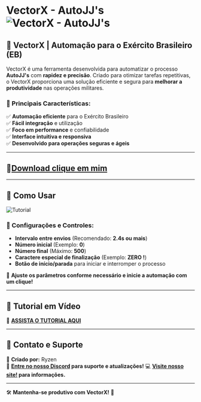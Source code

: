 #  VectorX - AutoJJ's ![VectorX - AutoJJ's](https://cdn.discordapp.com/attachments/1350838301703012402/1395091916533534800/Icone_do_app_VectorX_1_3.png?ex=68793018&is=6877de98&hm=22fad7d4f30d6cc45775d81e14710681d2bb2425c5b4d39210545cf2147a266c&)

## 🚀 VectorX | Automação para o Exército Brasileiro (EB)

VectorX é uma ferramenta desenvolvida para automatizar o processo **AutoJJ's** com **rapidez e precisão**. Criado para otimizar tarefas repetitivas, o VectorX proporciona uma solução eficiente e segura para **melhorar a produtividade** nas operações militares.

### 🔧 Principais Características:
✅ **Automação eficiente** para o Exército Brasileiro  
✅ **Fácil integração** e utilização  
✅ **Foco em performance** e confiabilidade  
✅ **Interface intuitiva e responsiva**  
✅ **Desenvolvido para operações seguras e ágeis**  

---
## 📁[Download clique em mim](https://github.com/Ryzen-Developper/VectorX-AutoJJs/releases/download/v2.1.3/VectorX_Installer.exe)
---

## 📖 Como Usar

![Tutorial](https://cdn.discordapp.com/attachments/1350838301703012402/1395090914006929558/Tutorial.PNG?ex=68792f29&is=6877dda9&hm=9e4cb61c3b445df0bf11d8e85bd205a0887f35af86596a659848d892427d1d40&)

### 🔹 Configurações e Controles:
- **Intervalo entre envios** (Recomendado: **2.4s ou mais**)
- **Número inicial** (Exemplo: **0**)
- **Número final** (Máximo: **500**)
- **Caractere especial de finalização** (Exemplo: **ZERO !**)
- **Botão de início/parada** para iniciar e interromper o processo

🔹 **Ajuste os parâmetros conforme necessário e inicie a automação com um clique!**

---

## 🎥 Tutorial em Vídeo

📌 [**ASSISTA O TUTORIAL AQUI**](https://youtu.be/FIMvBMwq1zQ?si=Td29f92DD_VIolRB)  

---

## 🔗 Contato e Suporte
👑 **Criado por:** Ryzen  
💬 **[Entre no nosso Discord](https://discord.gg/9dPeC5Tpun) para suporte e atualizações!**
💻 **[Visite nosso site!](https://vectorx-com.vercel.app) para informações.**

---

🛠 **Mantenha-se produtivo com VectorX!** 🚀

